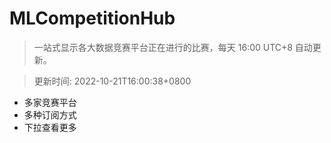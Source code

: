 # MLCompetitionHub

> 一站式显示各大数据竞赛平台正在进行的比赛，每天 16:00 UTC+8 自动更新。
  
> 更新时间: 2022-10-21T16:00:38+0800 

* 多家竞赛平台
* 多种订阅方式
* 下拉查看更多